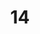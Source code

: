 ---
    title: 14. 
    weekNumber: 14
    days:
      - date: 2024-04-16
        events:
          "**25**{: .label .label-gray } Lecture 25":
            "**25**{: .label .label-ghost } slides • video"
      - date: 2024-04-18
        events:
          "**26**{: .label .label-gray } Lecture 26":
            "**26**{: .label .label-ghost } slides • video"
---
